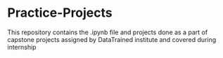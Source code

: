 # Practice-Projects
This repository contains the .ipynb file and projects done as a part of capstone projects assigned by DataTrained institute and covered during internship
